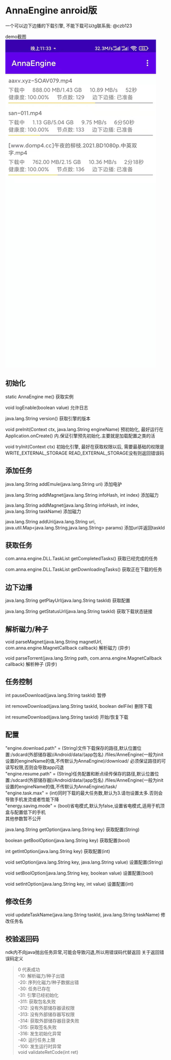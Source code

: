 # AnnaEngine anroid版

一个可以边下边播的下载引擎, 不能下载可以tg联系我: @czb123

demo截图
![avatar](https://raw.githubusercontent.com/dick28cm/anna_engine_for_android/main/docs/demo.jpg)  


## 初始化

static AnnaEngine me()   获取实例

void logEnable(boolean value)   允许日志

java.lang.String version()    获取引擎的版本

void preInit(Context ctx, java.lang.String engineName)    预初始化, 最好运行在 Application.onCreate()
内.保证引擎预先初始化.主要就是加载配置之类的活

void tryInit(Context ctx)   初始化引擎, 最好在获取权限以后, 需要最基础的权限是 WRITE_EXTERNAL_STORAGE
READ_EXTERNAL_STORAGE没有则返回错误码

## 添加任务

java.lang.String addEmule(java.lang.String uri)   添加电驴

java.lang.String addMagnet(java.lang.String infoHash, int index)   添加磁力

java.lang.String addMagnet(java.lang.String infoHash, int index, java.lang.String taskName)    添加磁力

java.lang.String addUri(java.lang.String uri, java.util.Map<java.lang.String,java.lang.String>
params)  添加url并返回taskId

## 获取任务

com.anna.engine.DLL.TaskList getCompletedTasks()   获取已经完成的任务

com.anna.engine.DLL.TaskList getDownloadingTasks()   获取正在下载的任务

## 边下边播

java.lang.String getPlayUrl(java.lang.String taskId)    获取配置

java.lang.String getStatusUrl(java.lang.String taskId)  获取下载状态链接

## 解析磁力/种子

void parseMagnet(java.lang.String magnetUrl, com.anna.engine.MagnetCallback callback)   解析磁力 (异步)

void parseTorrent(java.lang.String path, com.anna.engine.MagnetCallback callback)   解析种子 (异步)

## 任务控制

int pauseDownload(java.lang.String taskId)   暂停

int removeDownload(java.lang.String taskId, boolean delFile)   删除下载

int resumeDownload(java.lang.String taskId)   开始/恢复下载

## 配置

"engine.download.path" = (String)文件下载保存的路径,默认位置位置:/sdcard(外部储存器)/Android/data/(app包名)
/files/AnneEngine(一般为init设置的engineName的值,不传默认为AnnaEngine)/download/ 必须保证路径的可读写权限,否则会导致app闪退     
"engine.resume.path" = (String)任务配置和断点续传保存的路径,默认位置位置:/sdcard(外部储存器)/Android/data/(app包名)
/files/AnneEngine(一般为init设置的engineName的值,不传默认为AnnaEngine)/task/   
"engine.task.max" = (int)同时下载的最大任务数,默认为3.请勿设置太多.否则会导致手机发烫或者性能下降        
"energy.saving.mode" = (bool)省电模式,默认为false,设置省电模式,适用于机顶盒与配置低下的手机    
其他参数暂不公开

java.lang.String getOption(java.lang.String key)   获取配置(String)

boolean getBoolOption(java.lang.String key)  获取配置(bool)

int getIntOption(java.lang.String key)      获取配置(int)

void setOption(java.lang.String key, java.lang.String value)   设置配置(String)

void setBoolOption(java.lang.String key, boolean value)    设置配置(bool)

void setIntOption(java.lang.String key, int value)   设置配置(int)

## 修改任务

void updateTaskName(java.lang.String taskId, java.lang.String taskName)   修改任务名

## 校验返回码

ndk内不向java抛出任务异常,可能会导致闪退,所以用错误码代替返回 关于返回错误码定义
> 0 代表成功    
> -10: 解析磁力/种子出错     
> -20: 序列化磁力/种子数据出错    
> -30: 任务已存在    
> -31: 引擎已经初始化    
> -311: 获取包名失败    
> -312: 没有外部储存器读权限     
> -313: 没有外部储存器写权限     
> -314: 获取外部储存器目录失败     
> -315: 获取签名失败     
> -316: 发生初始化异常     
> -40: 运行任务上限     
> -100: 发生运行时异常       
void	validateRetCode(int ret)   



